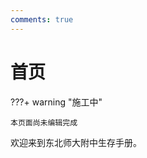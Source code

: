 ```yaml
---
comments: true
---
```


# 首页

???+ warning "施工中"

    本页面尚未编辑完成

欢迎来到东北师大附中生存手册。

<script>updateCountdown("2025-06-07T00:00:00");</script>